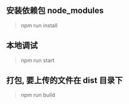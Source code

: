 ## 安装依赖包 node_modules
> npm run install

## 本地调试
> npm run start

## 打包, 要上传的文件在 dist 目录下
> npm run build

